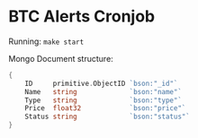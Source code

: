 # BTC Alerts Cronjob

Running: `make start`

Mongo Document structure:

```go
{
	ID     primitive.ObjectID `bson:"_id"`
	Name   string             `bson:"name"`
	Type   string             `bson:"type"`
	Price  float32            `bson:"price"`
	Status string             `bson:"status"`
}
```